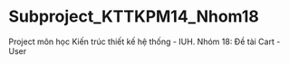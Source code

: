 # Subproject_KTTKPM14_Nhom18
Project môn học Kiến trúc thiết kế hệ thống - IUH. Nhóm 18: Đề tài Cart - User
